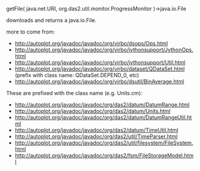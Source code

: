 getFile( java.net.URI, org.das2.util.monitor.ProgressMonitor
)-\>java.io.File

downloads and returns a java.io.File.

more to come from:

  - <http://autoplot.org/javadoc/javadoc/org/virbo/dsops/Ops.html>
  - <http://autoplot.org/javadoc/javadoc/org/virbo/jythonsupport/JythonOps.html>
  - <http://autoplot.org/javadoc/javadoc/org/virbo/jythonsupport/Util.html>
  - <http://autoplot.org/javadoc/javadoc/org/virbo/dataset/QDataSet.html>
    (prefix with class name: QDataSet.DEPEND\_0, etc)
  - <http://autoplot.org/javadoc/javadoc/org/virbo/dsutil/BinAverage.html>

These are prefixed with the class name (e.g. Units.cm):

  - <http://autoplot.org/javadoc/javadoc/org/das2/datum/DatumRange.html>
  - <http://autoplot.org/javadoc/javadoc/org/das2/datum/Units.html>
  - <http://autoplot.org/javadoc/javadoc/org/das2/datum/DatumRangeUtil.html>
  - <http://autoplot.org/javadoc/javadoc/org/das2/datum/TimeUtil.html>
  - <http://autoplot.org/javadoc/javadoc/org/das2/util/TimeParser.html>
  - <http://autoplot.org/javadoc/javadoc/org/das2/util/filesystem/FileSystem.html>
  - <http://autoplot.org/javadoc/javadoc/org/das2/fsm/FileStorageModel.html>
